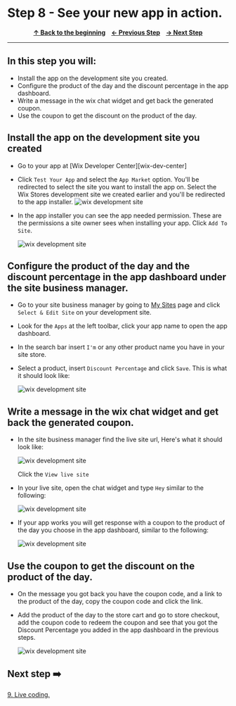 # Step 8 - See your new app in action.

<p align="center">
  <strong>
    <a href="../README.md#steps"> ↑ Back to the beginning</a>&nbsp;&nbsp;&nbsp;
    <a href="07-webhooks.md"> ← Previous Step</a>&nbsp;&nbsp;&nbsp;
    <a href="09-one-coupon-per-day.md"> → Next Step</a>
  </strong>
</p>
<hr/>

## In this step you will:
 * Install the app on the development site you created.
 * Configure the product of the day and the discount percentage in the app dashboard.
 * Write a message in the wix chat widget and get back the generated coupon.
 * Use the coupon to get the discount on the product of the day.
 
## Install the app on the development site you created
- Go to your app at [Wix Developer Center][wix-dev-center]
- Click `Test Your App` and select the `App Market` option. You'll be redirected to select the site you want to install the app on. 
Select the Wix Stores development site we created earlier and you'll be redirected to the app installer. 
  ![wix development site](../images/test-your-app.jpg?raw=true)
- In the app installer you can see the app needed permission. These are the permissions a site owner sees when installing your app. Click `Add To Site`.

  ![wix development site](../images/installer.jpg?raw=true)


## Configure the product of the day and the discount percentage in the app dashboard under the site business manager.

-   Go to your site business manager by going to [My Sites][wix-com] page and click `Select & Edit Site` on your development site.
-   Look for the `Apps` at the left toolbar, click your app name to open the app dashboard.
-   In the search bar insert `I'm` or any other product name you have in your site store.
-   Select a product, insert `Discount Percentage` and click `Save`. 
This is what it should look like:

    ![wix development site](../images/new-dashboard.jpg?raw=true)


## Write a message in the wix chat widget and get back the generated coupon.    

- In the site business manager find the live site url, Here's what it should look like:

  ![wix development site](../images/view-live-site.jpg?raw=true)
  
  Click the `View live site`
- In your live site, open the chat widget and type `Hey` similar to the following: 

  ![wix development site](../images/chat-live-site.jpg?raw=true) 

- If your app works you will get response with a coupon to the product of the day you choose in the app dashboard, similar to the following:

  ![wix development site](../images/coupon-gen.jpg?raw=true) 

## Use the coupon to get the discount on the product of the day.
- On the message you got back you have the coupon code, and a link to the product of the day, copy the coupon code and click the link. 
- Add the product of the day to the store cart and go to store checkout, add the coupon code to redeem the coupon and see that you got the Discount Percentage you added in the app dashboard in the previous steps.

  ![wix development site](../images/redeem-coupon.jpg?raw=true) 

## Next step ➡️

[9. Live coding.][step09]

[webhook]: https://en.wikipedia.org/wiki/Webhook
[gh-back]: ../README.md#steps
[step09]: 09-one-coupon-per-day.md
[wix-com]: https://manage.wix.com/account/sites
[wix-docs]: https://dev.wix.com/api/rest/getting-started
[wix-api-chat-webhook]: https://dev.wix.com/api/rest/inbox/messages/message-sent-to-business-webhook
